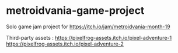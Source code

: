 # metroidvania-game-project
Solo game jam project for https://itch.io/jam/metroidvania-month-19

Third-party assets : https://pixelfrog-assets.itch.io/pixel-adventure-1
                     https://pixelfrog-assets.itch.io/pixel-adventure-2
